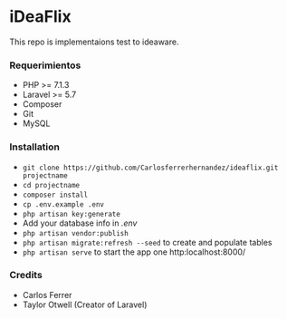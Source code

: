 # iDeaFlix
This repo is implementaions test to ideaware.

### Requerimientos ###
* PHP >= 7.1.3
* Laravel >= 5.7
* Composer
* Git
* MySQL

### Installation ###

* `git clone https://github.com/Carlosferrerhernandez/ideaflix.git projectname`
* `cd projectname`
* `composer install`
* `cp .env.example .env`
* `php artisan key:generate`
* Add your database info in *.env*
* `php artisan vendor:publish`
* `php artisan migrate:refresh --seed` to create and populate tables
* `php artisan serve` to start the app one http:localhost:8000/

### Credits ###
* Carlos Ferrer
* Taylor Otwell (Creator of Laravel)